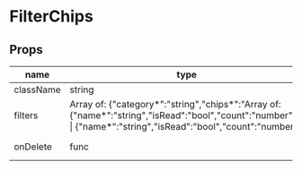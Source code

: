 # FilterChips

## Props

|name|type|default|description|
|----|----|-------|-----------|
|className|string|||
|filters|Array of: {"category*":"string","chips*":"Array of: {\"name*\":\"string\",\"isRead\":\"bool\",\"count\":\"number\"}"} &#124; {"name*":"string","isRead":"bool","count":"number"}|[]||
|onDelete|func|() => undefined||


